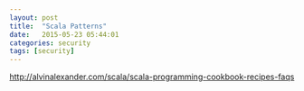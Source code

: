 ```yaml
---
layout: post
title:  "Scala Patterns"
date:   2015-05-23 05:44:01
categories: security
tags: [security]
---
```


http://alvinalexander.com/scala/scala-programming-cookbook-recipes-faqs


[scala]: http://alvinalexander.com/scala/scala-programming-cookbook-recipes-faqs
